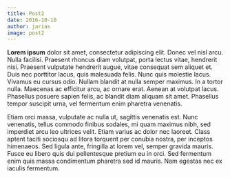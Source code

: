 ```yaml
---
title: Post2
date: 2016-10-10
author: jarias
image: post2
---
```


**Lorem ipsum** dolor sit amet, consectetur adipiscing elit. Donec vel nisl arcu. Nulla facilisi. Praesent rhoncus diam volutpat, porta lectus vitae, hendrerit nisi. Praesent vulputate hendrerit augue, vitae consequat sem aliquet et. Duis nec porttitor lacus, quis malesuada felis. Nunc quis molestie lacus. Vivamus eu cursus odio. Nullam blandit at nulla semper maximus. In a tortor nulla. Maecenas ac efficitur arcu, ac ornare erat. Aenean at volutpat lacus. Phasellus posuere sapien felis, ac blandit diam aliquam sit amet. Phasellus tempor suscipit urna, vel fermentum enim pharetra venenatis.

Etiam orci massa, vulputate ac nulla ut, sagittis venenatis est. Nunc venenatis, tellus commodo finibus sodales, mi quam maximus nibh, sed imperdiet arcu leo ultrices velit. Etiam varius ac dolor nec laoreet. Class aptent taciti sociosqu ad litora torquent per conubia nostra, per inceptos himenaeos. Sed ligula ante, fringilla at lorem vel, semper gravida mauris. Fusce eu libero quis dui pellentesque pretium eu in orci. Sed fermentum enim quis massa condimentum pharetra sed id mauris. Nam egestas nec ex iaculis fermentum.
